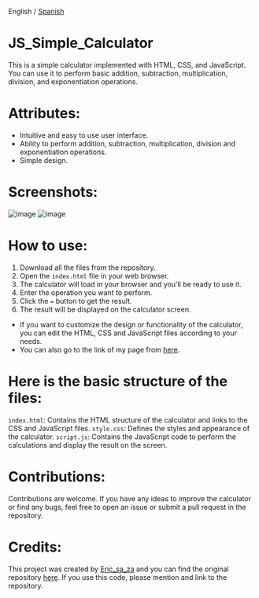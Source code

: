 English / [Spanish](https://github.com/ericsaza/JS_Simple-Calculator/blob/main/README_es.md)
# JS_Simple_Calculator
This is a simple calculator implemented with HTML, CSS, and JavaScript. You can use it to perform basic addition, subtraction, multiplication, division, and exponentiation operations.

# Attributes:
- Intuitive and easy to use user interface.
- Ability to perform addition, subtraction, multiplication, division and exponentiation operations.
- Simple design.

# Screenshots:
![image](https://github.com/ericsaza/JS_Calculadora_sencilla/assets/94136968/99fbbfa9-6823-49e7-81c9-5121dad9a3f7)
![image](https://github.com/ericsaza/JS_Calculadora_sencilla/assets/94136968/33cd2656-0b76-45f5-8254-a29804659782)

# How to use:
1. Download all the files from the repository.
2. Open the `index.html` file in your web browser.
3. The calculator will load in your browser and you'll be ready to use it.
4. Enter the operation you want to perform.
5. Click the `=` button to get the result.
6. The result will be displayed on the calculator screen.
- If you want to customize the design or functionality of the calculator, you can edit the HTML, CSS and JavaScript files according to your needs.
- You can also go to the link of my page from [here](https://ericsaza.github.io/JS_Simple-Calculator/).

# Here is the basic structure of the files:
`index.html`: Contains the HTML structure of the calculator and links to the CSS and JavaScript files.
`style.css`: Defines the styles and appearance of the calculator.
`script.js`: Contains the JavaScript code to perform the calculations and display the result on the screen.

# Contributions:
Contributions are welcome. If you have any ideas to improve the calculator or find any bugs, feel free to open an issue or submit a pull request in the repository.

# Credits:
This project was created by [Eric_sa_za](https://github.com/ericsaza) and you can find the original repository [here](https://github.com/ericsaza/JS_Simple-Calculator).
If you use this code, please mention and link to the repository.
